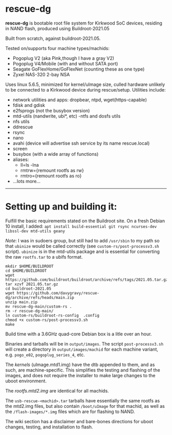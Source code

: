 # rescue-dg

**rescue-dg** is bootable root file system for Kirkwood SoC devices,
residing in NAND flash, produced using Buildroot-2021.05

Built from scratch, against buildroot-2021.05. 

Tested on/supports four machine types/machids:
- Pogoplug V2 (aka Pink,though I have a gray V2)
- Pogoplug V4/Mobile (with and without SATA port)
- Seagate GoFlexHome/GoFlexNet (counting these as one type)
- Zyxel NAS-320 2-bay NSA

 
Uses linux 5.6.5, minimized for kernel/uImage size, culled hardware unlikely to be connected to a Kirkwood device during rescue/setup.
Utilities include:
 - network utilities and apps: dropbear, ntpd, wget(https-capable)
 - fdisk and gdisk
 - e2fsprogs (not the busybox version)
 - mtd-utils (nandwrite, ubi*, etc)
 -ntfs and dosfs utils
 - nfs utils
 - ddrescue
 - rsync
 - nano
 - avahi (device will advertise ssh service by its name rescue.local)
 - screen
 - busybox (with a wide array of functions)
 - aliases:
     - ll=ls -lna
     - rmtrw={remount rootfs as rw}
     - rmtro={remount rootfs as ro}
 - ...lots more...

  
---  
# Setting up and building it:

Fulfill the basic requirements stated on the Buildroot site. On a fresh Debian 10 install, I added:
`apt install build-essential git rsync ncurses-dev libssl-dev
mtd-utils geany`



*Note*:  I was in sudoers group, but still had to add `/usr/sbin` to
my path so that `ubinize` would be called correctly (see `custom-rs/post-processv3.sh`
script).  `ubinize` is in the mtd-utils package and is essential for converting the raw `rootfs.tar` to a ubifs format.




    mkdir $HOME/BUILDROOT
    cd $HOME/BUILDROOT
    wget https://github.com/buildroot/buildroot/archive/refs/tags/2021.05.tar.gz
    tar xzvf 2021.05.tar.gz
    cd buildroot-2021.05
    wget https://github.com/davygravy/rescue-dg/archive/refs/heads/main.zip
    unzip main.zip
    mv rescue-dg-main/custom-rs .
    rm -r rescue-dg-main/
    ln custom-rs/buildroot-rs-config  .config
    chmod +x custom-rs/post-processv3.sh
    make


Build time with a 3.6GHz quad-core Debian box is a litle over an hour.

Binaries and tarballs will be in `output/images`. The script `post-processv3.sh` will create a directory in `output/images/machid` for each machine variant, e.g. `pogo_e02`, `pogoplug_series_4`, etc.

The *kernels* (uImage.mtd1.img) have the dtb appended to them, and as such, are machine-specific.  This simplifies the testing and flashing of the images, and does not require the installer to make large changes to the uboot environment.

The *rootfs.mtd2.img* are identical for all machids.

The `usb-rescue-<machid>.tar` tarballs have essentially the same rootfs as the mtd2.img files, but also contain `/boot/uImage` for that machid, as well as the `/flash-images/*.img` files which are for flashing to NAND.

The wiki section has a disclaimer and bare-bones directions for uboot changes, testing, and installation to flash.
